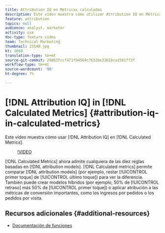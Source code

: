 ```yaml
---
title: Attribution IQ en Métricas calculadas
description: Este vídeo muestra cómo utilizar Attribution IQ en Métricas calculadas.
feature: attribution
topics: null
audience: analyst, marketer
activity: use
doc-type: feature video
team: Technical Marketing
thumbnail: 23140.jpg
kt: 1668
translation-type: tm+mt
source-git-commit: 29d63fccf471f94569c7632be3361bca15b1ff3f
workflow-type: tm+mt
source-wordcount: '90'
ht-degree: 7%

---
```



# [!DNL Attribution IQ] in [!DNL Calculated Metrics] {#attribution-iq-in-calculated-metrics}

Este vídeo muestra cómo usar [!DNL Attribution IQ] en [!DNL Calculated Metrics].

>[!VIDEO](https://video.tv.adobe.com/v/23140/?quality=12)

[!DNL Calculated Metrics] ahora admite cualquiera de las diez reglas basadas en [!DNL attribution models]. [!DNL Calculated metrics] permite comparar [!DNL attribution models] (por ejemplo, restar [!UICONTROL primer toque] de [!UICONTROL último toque]) para ver la diferencia. También puede crear modelos híbridos (por ejemplo, 50% de [!UICONTROL retraso] más 50% de [!UICONTROL primer toque]) o aplicar atribución a las métricas de conversión importantes, como los ingresos por pedidos o los pedidos por visita.

## Recursos adicionales {#additional-resources}

* [Documentación de funciones](https://marketing.adobe.com/resources/help/en_US/analytics/analysis-workspace/attribution_calcmetrics.html)